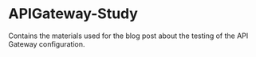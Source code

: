 # APIGateway-Study
Contains the materials used for the blog post about the testing of the API Gateway configuration.

